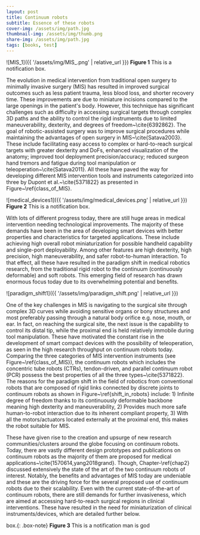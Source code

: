 ```yaml
---
layout: post
title: Continuum robots
subtitle: Essence of these robots
cover-img: /assets/img/path.jpg
thumbnail-img: /assets/img/thumb.png
share-img: /assets/img/path.jpg
tags: [books, test]
---
```


![MIS_1]({{ '/assets/img/MIS_.png' | relative_url }})
**Figure 1** This is a notification box.

The evolution in medical intervention from traditional open surgery to minimally invasive surgery (MIS) has resulted in improved surgical outcomes such as less patient trauma, less blood loss, and shorter recovery time. These improvements are due to miniature incisions compared to the large openings in the patient's body. However, this technique has significant challenges such as difficulty in accessing surgical targets through complex 3D paths and the ability to control the rigid instruments due to limited maneuverability, dexterity, and degrees of freedom~\cite{6392862}. The goal of robotic-assisted surgery was to improve surgical procedures while maintaining the advantages of open surgery in MIS~\cite{Satava2003}. These include facilitating easy access to complex or hard-to-reach surgical targets with greater dexterity and DoFs, enhanced visualization of the anatomy; improved tool deployment precision/accuracy; reduced surgeon hand tremors and fatigue during tool manipulation or teleoperation~\cite{Satava2011}. All these have paved the way for developing different MIS intervention tools and instruments categorized into three by Dupont et al.~\cite{5371822} as presented in Figure~\ref{class_of_MIS}. 

![medical_devices1]({{ '/assets/img/medical_devices.png' | relative_url }})
**Figure 2** This is a notification box.

With lots of different progress today, there are still huge areas in medical intervention needing technological improvements. The majority of these demands have been in the area of developing smart devices with better properties and characteristics for targeted applications. These include achieving high overall robot miniaturization for possible handheld capability and single-port deployability. Among other features are high dexterity, high precision, high maneuverability, and safer robot-to-human interaction. To that effect, all these have resulted in the paradigm shift in medical robotics research, from the traditional rigid robot to the continuum (continuously deformable) and soft robots. This emerging field of research has drawn enormous focus today due to its overwhelming potential and benefits.

![paradigm_shift1]({{ '/assets/img/paradigm_shift.png' | relative_url }})

One of the key challenges in MIS is navigating to the surgical site through complex 3D curves while avoiding sensitive organs or bony structures and most preferably passing through a natural body orifice e.g. nose, mouth, or ear. In fact, on reaching the surgical site, the next issue is the capability to control its distal tip, while the proximal end is held relatively immobile during tool manipulation. These have motivated the constant rise in the development of smart compact devices with the possibility of teleoperation, as seen in the high research throughput on continuum robots today. Comparing the three categories of MIS intervention instruments (see Figure~\ref{class_of_MIS}), the continuum robots which includes the concentric tube robots (CTRs), tendon-driven, and parallel continuum robot (PCR) possess the best properties of all the three types~\cite{5371822}. The reasons for the paradigm shift in the field of robotics from conventional robots that are composed of rigid links connected by discrete joints to continuum robots as shown in Figure~\ref{shift_in_robots} include:
    1) Infinite degree of freedom thanks to its continuously deformable backbone meaning high dexterity and maneuverability, 
    2) Provides much more safe human-to-robot interaction due to its inherent compliant property, 
    3) With all the motors/actuators located externally at the proximal end, this makes the robot suitable for MIS.  

These have given rise to the creation and upsurge of new research communities/clusters around the globe focusing on continuum robots. Today, there are vastly different design prototypes and publications on continuum robots as the majority of them are proposed for medical applications~\cite{1570614,yang2018grand}. Though, Chapter-\ref{chap2} discussed extensively the state of the art of the two continuum robots of interest. Notably, the benefits and advantages of MIS today are undeniable and these are the driving force for the several proposed use of continuum robots due to their scalability. Even with the current state-of-the-art of continuum robots, there are still demands for further invasiveness, which are aimed at accessing hard-to-reach surgical regions in clinical interventions. These have resulted in the need for miniaturization of clinical instruments/devices, which are detailed further below.

box.{: .box-note}
**Figure 3** This is a notification 
man is god
